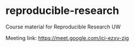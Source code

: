 # reproducible-research
Course material for Reproducible Research UW

Meeting link: https://meet.google.com/ici-ezxv-zjg
